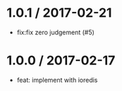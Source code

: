 
1.0.1 / 2017-02-21
==================

  * fix:fix zero judgement (#5)

1.0.0 / 2017-02-17
==================

  * feat: implement with ioredis
